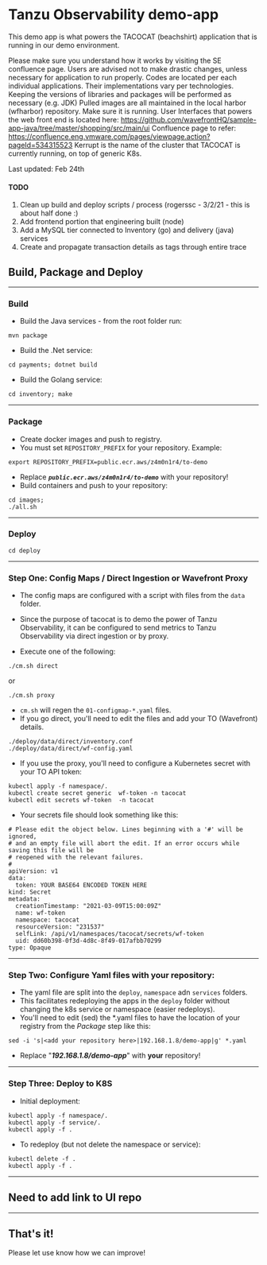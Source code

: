 # Tanzu Observability demo-app
This demo app is what powers the TACOCAT (beachshirt) application that is running in our demo environment.

Please make sure you understand how it works by visiting the SE confluence page.
Users are advised not to make drastic changes, unless necessary for application to run properly.
Codes are located per each individual applications. Their implementations vary per technologies.
Keeping the versions of libraries and packages will be performed as necessary (e.g. JDK)
Pulled images are all maintained in the local harbor (wfharbor) repository. Make sure it is running.
User Interfaces that powers the web front end is located here: https://github.com/wavefrontHQ/sample-app-java/tree/master/shopping/src/main/ui
Confluence page to refer: https://confluence.eng.vmware.com/pages/viewpage.action?pageId=534315523
Kerrupt is the name of the cluster that TACOCAT is currently running, on top of generic K8s. 

Last updated: Feb 24th

#### TODO
1. Clean up build and deploy scripts / process (rogerssc - 3/2/21 - this is about half done :) 
1. Add frontend portion that engineering built (node)
1. Add a MySQL tier connected to Inventory (go) and delivery (java) services
1. Create and propagate transaction details as tags through entire trace 

## Build, Package and Deploy
---

### Build
- Build the Java services - from the root folder run:
```console
mvn package
```
- Build the .Net service:
```console
cd payments; dotnet build
```
- Build the Golang service: 
 ```console
 cd inventory; make
 ```
 ---

### Package
 - Create docker images and push to registry.
 - You must set `REPOSITORY_PREFIX` for your repository. Example:
 ```console
export REPOSITORY_PREFIX=public.ecr.aws/z4m0n1r4/to-demo
 ```
- Replace ***`public.ecr.aws/z4m0n1r4/to-demo`*** with your repository!
- Build containers and push to your repository:
 ```console
cd images; 
./all.sh
```
---
### Deploy
```console
cd deploy
```
---
### Step One: Config Maps / Direct Ingestion or Wavefront Proxy

- The config maps are configured with a script with files from the `data` folder.

- Since the purpose of tacocat is to demo the power of Tanzu Observability, it can be configured to send metrics to Tanzu Observability via direct ingestion or by proxy. 
- Execute one of the following:
```console
./cm.sh direct
```
or
```console
./cm.sh proxy
```
- `cm.sh` will regen the `01-configmap-*.yaml` files.
- If you go direct, you'll need to edit the files and add your TO (Wavefront) details.
```console
./deploy/data/direct/inventory.conf
./deploy/data/direct/wf-config.yaml
```
- If you use the proxy, you'll need to configure a Kubernetes secret with your TO API token:
```console
kubectl apply -f namespace/.
kubectl create secret generic  wf-token -n tacocat
kubectl edit secrets wf-token  -n tacocat
```
- Your secrets file should look something like this:
```console
# Please edit the object below. Lines beginning with a '#' will be ignored,
# and an empty file will abort the edit. If an error occurs while saving this file will be
# reopened with the relevant failures.
#
apiVersion: v1
data:
  token: YOUR BASE64 ENCODED TOKEN HERE
kind: Secret
metadata:
  creationTimestamp: "2021-03-09T15:00:09Z"
  name: wf-token
  namespace: tacocat
  resourceVersion: "231537"
  selfLink: /api/v1/namespaces/tacocat/secrets/wf-token
  uid: dd60b398-0f3d-4d8c-8f49-017afbb70299
type: Opaque
```
---
 ### Step Two: Configure Yaml files with your repository:
- The yaml file are split into the `deploy`, `namespace` adn `services` folders. 
- This facilitates redeploying the apps in the `deploy` folder without changing the k8s service or namespace (easier redeploys).
- You'll need to edit (sed) the *.yaml files to have the location of your registry from the *Package* step like this:
```console
sed -i 's|<add your repository here>|192.168.1.8/demo-app|g' *.yaml
```
- Replace "***192.168.1.8/demo-app***" with **your** repository!
---
### Step Three: Deploy to K8S
- Initial deployment:
```console 
kubectl apply -f namespace/.
kubectl apply -f service/.
kubectl apply -f . 
```
- To redeploy (but not delete the namespace or service):
```
kubectl delete -f . 
kubectl apply -f . 
```
---
## Need to add link to UI repo

---

## That's it!
Please let use know how we can improve!